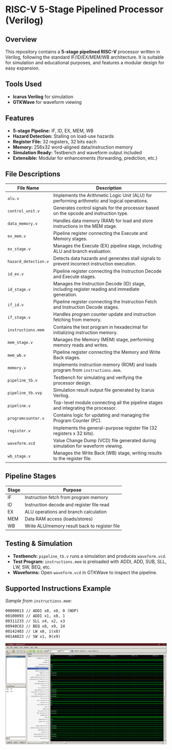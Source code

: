 # RISC-V 5-Stage Pipelined Processor (Verilog)

## **Overview**

This repository contains a **5-stage pipelined RISC-V** processor written in Verilog, following the standard IF/ID/EX/MEM/WB architecture. It is suitable for simulation and educational purposes, and features a modular design for easy expansion.

## Tools Used
- **Icarus Verilog** for simulation
- **GTKWave** for waveform viewing

## **Features**

- **5-stage Pipeline:** IF, ID, EX, MEM, WB
- **Hazard Detection:** Stalling on load-use hazards
- **Register File:** 32 registers, 32 bits each
- **Memory:** 256x32 word-aligned data/instruction memory
- **Simulation Ready:** Testbench and waveform output included
- **Extensible:** Modular for enhancements (forwarding, prediction, etc.)

## **File Descriptions**

| **File Name**           | **Description**                                                                              |
|-------------------------|----------------------------------------------------------------------------------------------|
| `alu.v`                 | Implements the Arithmetic Logic Unit (ALU) for performing arithmetic and logical operations.  |
| `control_unit.v`        | Generates control signals for the processor based on the opcode and instruction type.         |
| `data_memory.v`         | Handles data memory (RAM) for load and store instructions in the MEM stage.                  |
| `ex_mem.v`              | Pipeline register connecting the Execute and Memory stages.                                   |
| `ex_stage.v`            | Manages the Execute (EX) pipeline stage, including ALU and branch evaluation.                |
| `hazard_detection.v`    | Detects data hazards and generates stall signals to prevent incorrect instruction execution.  |
| `id_ex.v`               | Pipeline register connecting the Instruction Decode and Execute stages.                       |
| `id_stage.v`            | Manages the Instruction Decode (ID) stage, including register reading and immediate generation. |
| `if_id.v`               | Pipeline register connecting the Instruction Fetch and Instruction Decode stages.             |
| `if_stage.v`            | Handles program counter update and instruction fetching from memory.                          |
| `instructions.mem`      | Contains the test program in hexadecimal for initializing instruction memory.                 |
| `mem_stage.v`           | Manages the Memory (MEM) stage, performing memory reads and writes.                          |
| `mem_wb.v`              | Pipeline register connecting the Memory and Write Back stages.                                |
| `memory.v`              | Implements instruction memory (ROM) and loads program from `instructions.mem`.                |
| `pipeline_tb.v`         | Testbench for simulating and verifying the processor design.                                 |
| `pipeline_tb.vvp`       | Simulation result output file generated by Icarus Verilog.                                   |
| `pipeline.v`            | Top-level module connecting all the pipeline stages and integrating the processor.            |
| `programcounter.v`      | Contains logic for updating and managing the Program Counter (PC).                           |
| `register.v`            | Implements the general-purpose register file (32 registers x 32 bits).                       |
| `waveform.vcd`          | Value Change Dump (VCD) file generated during simulation for waveform viewing.                |
| `wb_stage.v`            | Manages the Write Back (WB) stage, writing results to the register file.                      |

## **Pipeline Stages**

| **Stage** | **Purpose**                                                                       |
|-----------|-----------------------------------------------------------------------------------|
| IF        | Instruction fetch from program memory                                             |
| ID        | Instruction decode and register file read                                         |
| EX        | ALU operations and branch calculation                                             |
| MEM       | Data RAM access (loads/stores)                                                    |
| WB        | Write ALU/memory result back to register file                                     |

## **Testing & Simulation**

- **Testbench:** `pipeline_tb.v` runs a simulation and produces `waveform.vcd`.
- **Test Program:** `instructions.mem` is preloaded with ADDI, ADD, SUB, SLL, LW, SW, BEQ, etc.
- **Waveforms:** Open `waveform.vcd` in GTKWave to inspect the pipeline.

## **Supported Instructions Example**

_Sample from `instructions.mem`:_

```
00000013 // ADDI x0, x0, 0 (NOP)
00100093 // ADDI x1, x0, 1
00311233 // SLL x4, x2, x3
00940C63 // BEQ x8, x9, 24
00142403 // LW x8, 1(x8)
0014A023 // SW x1, 0(x9)
```
![Pipeline Waveform](waveform.png)


